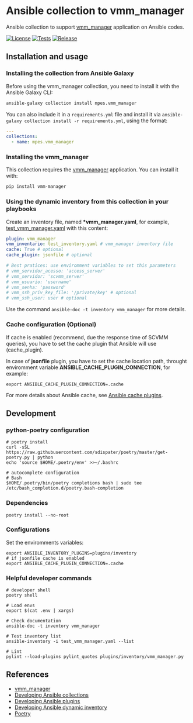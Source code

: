 # Ansible collection to vmm_manager

Ansible collection to support [vmm_manager](https://github.com/MP-ES/vmm_manager) application on Ansible codes.

[![License](https://img.shields.io/github/license/MP-ES/vmm_manager_ansible_collection.svg)](LICENSE)
[![Tests](https://github.com/MP-ES/vmm_manager_ansible_collection/workflows/Tests/badge.svg)](https://github.com/MP-ES/vmm_manager_ansible_collection/actions?query=workflow%3ATests)
[![Release](https://github.com/MP-ES/vmm_manager_ansible_collection/workflows/Release/badge.svg)](https://github.com/MP-ES/vmm_manager_ansible_collection/actions?query=workflow%3ARelease)

## Installation and usage

### Installing the collection from Ansible Galaxy

Before using the vmm_manager collection, you need to install it with the Ansible Galaxy CLI:

```sh
ansible-galaxy collection install mpes.vmm_manager
```

You can also include it in a `requirements.yml` file and install it via `ansible-galaxy collection install -r requirements.yml`, using the format:

```yaml
---
collections:
  - name: mpes.vmm_manager
```

### Installing the vmm_manager

This collection requires the [vmm_manager](https://github.com/MP-ES/vmm_manager) application. You can install it with:

```sh
pip install vmm-manager
```

### Using the dynamic inventory from this collection in your playbooks

Create an inventory file, named **\*vmm_manager.yaml**, for example, [test_vmm_manager.yaml](test_vmm_manager.yaml) with this content:

```yaml
plugin: vmm_manager
vmm_inventario: test_inventory.yaml # vmm_manager inventory file
cache: True # optional
cache_plugin: jsonfile # optional

# Best pratices: use enviromment variables to set this parameters
# vmm_servidor_acesso: 'access_server'
# vmm_servidor: 'scvmm_server'
# vmm_usuario: 'username'
# vmm_senha: 'password'
# vmm_ssh_priv_key_file: '/private/key' # optional
# vmm_ssh_user: user # optional
```

Use the command `ansible-doc -t inventory vmm_manager` for more details.

### Cache configuration (Optional)

If cache is enabled (recommend, due the response time of SCVMM queries), you have to set the cache plugin that Ansible will use (cache_plugin).

In case of **jsonfile** plugin, you have to set the cache location path, throught enviromment variable **ANSIBLE_CACHE_PLUGIN_CONNECTION**, for example:

```shell
export ANSIBLE_CACHE_PLUGIN_CONNECTION=.cache
```

For more details about Ansible cache, see [Ansible cache plugins](https://docs.ansible.com/ansible/latest/plugins/cache.html).

## Development

### python-poetry configuration

```shell
# poetry install
curl -sSL https://raw.githubusercontent.com/sdispater/poetry/master/get-poetry.py | python
echo 'source $HOME/.poetry/env' >>~/.bashrc

# autocomplete configuration
# Bash
$HOME/.poetry/bin/poetry completions bash | sudo tee /etc/bash_completion.d/poetry.bash-completion
```

### Dependencies

```shell
poetry install --no-root
```

### Configurations

Set the enviromments variables:

```shell
export ANSIBLE_INVENTORY_PLUGINS=plugins/inventory
# if jsonfile cache is enabled
export ANSIBLE_CACHE_PLUGIN_CONNECTION=.cache
```

### Helpful developer commands

```shell
# developer shell
poetry shell

# Load envs
export $(cat .env | xargs)

# Check documentation
ansible-doc -t inventory vmm_manager

# Test inventory list
ansible-inventory -i test_vmm_manager.yaml --list

# Lint
pylint --load-plugins pylint_quotes plugins/inventory/vmm_manager.py
```

## References

- [vmm_manager](https://github.com/MP-ES/vmm_manager)
- [Developing Ansible collections](https://docs.ansible.com/ansible/latest/dev_guide/developing_collections.html#developing-collections)
- [Developing Ansible plugins](https://docs.ansible.com/ansible/latest/dev_guide/developing_plugins.html#developing-plugins)
- [Developing Ansible dynamic inventory](https://docs.ansible.com/ansible/latest/dev_guide/developing_inventory.html#inventory-sources)
- [Poetry](https://python-poetry.org/)
